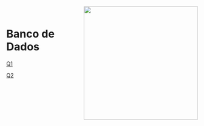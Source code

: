 <img src="https://github.com/Rogerio-mack/IMT_CD_2024/blob/main/maua_logo.png?raw=true" width=300, align="right">
<br>

# Banco de Dados

[Q1](https://github.com/Rogerio-mack/IMT_Banco_de_Dados/raw/main/Q1.md)

[Q2](https://github.com/Rogerio-mack/IMT_Banco_de_Dados/raw/main/Q2.md)
